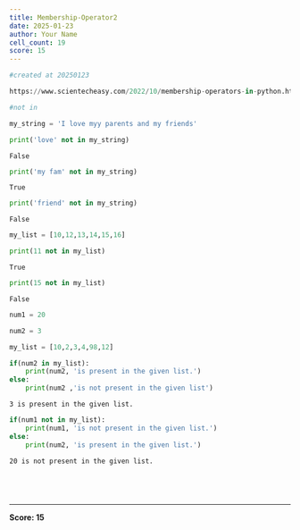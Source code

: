 ```yaml
---
title: Membership-Operator2
date: 2025-01-23
author: Your Name
cell_count: 19
score: 15
---
```


```python
#created at 20250123
```


```python
https://www.scientecheasy.com/2022/10/membership-operators-in-python.html/
```


```python
#not in 
```


```python
my_string = 'I love myy parents and my friends'
```


```python
print('love' not in my_string)
```

    False



```python
print('my fam' not in my_string)
```

    True



```python
print('friend' not in my_string)
```

    False



```python
my_list = [10,12,13,14,15,16]
```


```python
print(11 not in my_list)
```

    True



```python
print(15 not in my_list)
```

    False



```python
num1 = 20
```


```python
num2 = 3
```


```python
my_list = [10,2,3,4,98,12]
```


```python
if(num2 in my_list):
    print(num2, 'is present in the given list.')
else:
    print(num2 ,'is not present in the given list')
```

    3 is present in the given list.



```python
if(num1 not in my_list):
    print(num1, 'is not present in the given list.')
else:
    print(num2, 'is present in the given list.')
```

    20 is not present in the given list.



```python

```


```python

```


```python

```


```python

```


---
**Score: 15**